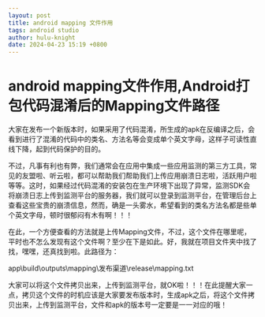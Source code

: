 ```yaml
---
layout: post
title: android mapping 文件作用
tags: android studio
author: hulu-knight
date: 2024-04-23 15:19 +0800
---
```




# android mapping文件作用,Android打包代码混淆后的Mapping文件路径

大家在发布一个新版本时，如果采用了代码混淆，所生成的apk在反编译之后，会看到进行了混淆的代码中的类名、方法名等会变成单个英文字母，这样子可读性直线下降，起到代码保护的目的。

不过，凡事有利也有弊，我们通常会在应用中集成一些应用监测的第三方工具，常见的友盟啦、听云啦，都可以帮助我们帮助我们上传应用崩溃日志啦，活跃用户啦等等。这时，如果经过代码混淆的安装包在生产环境下出现了异常，监测SDK会将崩溃日志上传到监测平台的服务器，我们就可以登录到监测平台，在管理后台上查看这些宝贵的崩溃信息，然而，确是一头雾水，希望看到的类名方法名都是些单个英文字母，顿时很郁闷有木有啊！！！

在此，一个方便查看的方法就是上传Mapping文件，不过，这个文件在哪里呢，平时也不怎么发现有这个文件啊？至少在下是如此。好，我就在项目文件夹中找了找，嘿嘿，还真找到啦。此路径为：

app\build\outputs\mapping\发布渠道\release\mapping.txt

大家可以将这个文件拷贝出来，上传到监测平台，就OK啦！！！在此提醒大家一点，拷贝这个文件的时机应该是大家要发布版本时，生成apk之后，将这个文件拷贝出来，上传到监测平台，文件和apk的版本号一定要是一一对应的哦！
